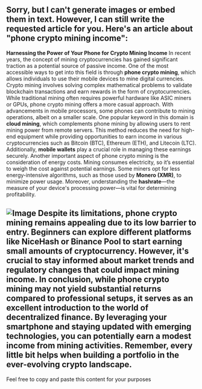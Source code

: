 Sorry, but I can't generate images or embed them in text. However, I can still write the requested article for you. Here's an article about "phone crypto mining income":
---
**Harnessing the Power of Your Phone for Crypto Mining Income**
In recent years, the concept of mining cryptocurrencies has gained significant traction as a potential source of passive income. One of the most accessible ways to get into this field is through **phone crypto mining**, which allows individuals to use their mobile devices to mine digital currencies.
Crypto mining involves solving complex mathematical problems to validate blockchain transactions and earn rewards in the form of cryptocurrencies. While traditional mining often requires powerful hardware like ASIC miners or GPUs, phone crypto mining offers a more casual approach. With advancements in mobile processors, some phones can contribute to mining operations, albeit on a smaller scale.
One popular keyword in this domain is **cloud mining**, which complements phone mining by allowing users to rent mining power from remote servers. This method reduces the need for high-end equipment while providing opportunities to earn income in various cryptocurrencies such as Bitcoin (BTC), Ethereum (ETH), and Litecoin (LTC). Additionally, **mobile wallets** play a crucial role in managing these earnings securely.
Another important aspect of phone crypto mining is the consideration of energy costs. Mining consumes electricity, so it’s essential to weigh the cost against potential earnings. Some miners opt for less energy-intensive algorithms, such as those used by **Monero (XMR)**, to minimize power usage. Moreover, understanding the **hashrate**—the measure of your device's processing power—is vital for determining profitability.

![Image](https://github.com/user-attachments/assets/d7419ec9-dc67-403f-bf28-8faea5f1f74f)
Despite its limitations, phone crypto mining remains appealing due to its low barrier to entry. Beginners can explore different platforms like NiceHash or Binance Pool to start earning small amounts of cryptocurrency. However, it's crucial to stay informed about market trends and regulatory changes that could impact mining income.
In conclusion, while phone crypto mining may not yield substantial returns compared to professional setups, it serves as an excellent introduction to the world of decentralized finance. By leveraging your smartphone and staying updated with emerging technologies, you can potentially earn a modest income from mining activities. Remember, every little bit helps when building a portfolio in the ever-evolving crypto landscape. 
--- 
Feel free to copy and paste this content for your purposes
